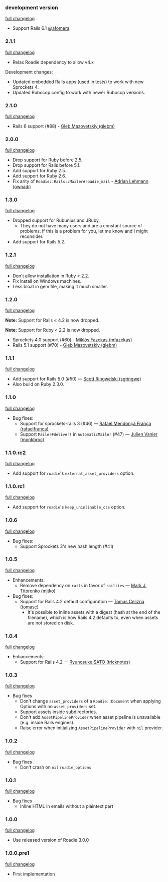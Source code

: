 ### development version

[full changelog](https://github.com/Mange/roadie-rails/compare/v2.1.1...master)

- Support Rails 6.1 [@afomera](https://github.com/afomera)

### 2.1.1

[full changelog](https://github.com/Mange/roadie-rails/compare/v2.1.0...v2.1.1)

* Relax Roadie dependency to allow v4.x

Development changes:

* Updated embedded Rails apps (used in tests) to work with new Sprockets 4.
* Updated Rubocop config to work with newer Rubocop versions.

### 2.1.0

[full changelog](https://github.com/Mange/roadie-rails/compare/v2.0.0...v2.1.0)

* Rails 6 support (#88) - [Gleb Mazovetskiy (glebm)](https://github.com/glebm)

### 2.0.0

[full changelog](https://github.com/Mange/roadie-rails/compare/v1.3.0...v2.0.0)

* Drop support for Ruby before 2.5.
* Drop support for Rails before 5.1.
* Add support for Ruby 2.5.
* Add support for Ruby 2.6.
* Fix arity of `Roadie::Rails::Mailer#roadie_mail` - [Adrian Lehmann (ownadi)](https://github.com/ownadi)

### 1.3.0

[full changelog](https://github.com/Mange/roadie-rails/compare/v1.2.1...v1.3.0)

* Dropped support for Rubunius and JRuby.
  * They do not have many users and are a constant source of problems. If this is a problem for you, let me know and I might reconsider.
* Add support for Rails 5.2.

### 1.2.1

[full changelog](https://github.com/Mange/roadie-rails/compare/v1.2.0...v1.2.1)

* Don't allow installation in Ruby < 2.2.
* Fix install on Windows machines.
* Less bloat in gem file, making it much smaller.

### 1.2.0

[full changelog](https://github.com/Mange/roadie-rails/compare/v1.1.1...v1.2.0)

**Note:** Support for Rails < 4.2 is now dropped.

**Note:** Support for Ruby < 2.2 is now dropped.

* Sprockets 4.0 support (#60) - [Miklós Fazekas (mfazekas)](https://github.com/mfazekas)
* Rails 5.1 support (#70) - [Gleb Mazovetskiy (glebm)](https://github.com/glebm)

### 1.1.1

[full changelog](https://github.com/Mange/roadie-rails/compare/v1.1.0...v1.1.1)

* Add support for Rails 5.0 (#50) — [Scott Ringwelski (sgringwe)](https://github.com/sgringwe)
* Also build on Ruby 2.3.0.

### 1.1.0

[full changelog](https://github.com/Mange/roadie-rails/compare/v1.1.0.rc2...v1.1.0)

* Bug fixes:
  * Support for sprockets-rails 3 (#46) — [Rafael Mendonça França (rafaelfranca)](https://github.com/rafaelfranca)
  * Support `Mailer#deliver!` in `AutomaticMailer` (#47) — [Julien Vanier (monkbroc)](https://github.com/monkbroc)

### 1.1.0.rc2

[full changelog](https://github.com/Mange/roadie-rails/compare/v1.1.0.rc1...v1.1.0.rc2)

* Add support for `roadie`'s `external_asset_providers` option.

### 1.1.0.rc1

[full changelog](https://github.com/Mange/roadie-rails/compare/v1.0.6...v1.1.0.rc1)

* Add support for `roadie`'s `keep_uninlinable_css` option.

### 1.0.6

[full changelog](https://github.com/Mange/roadie-rails/compare/v1.0.5...v1.0.6)

* Bug fixes:
  * Support Sprockets 3's new hash length (#41)

### 1.0.5

[full changelog](https://github.com/Mange/roadie-rails/compare/v1.0.4...v1.0.5)

* Enhancements:
  * Remove dependency on `rails` in favor of `railties` — [Mark J. Titorenko (mjtko)](https://github.com/mjtko)
* Bug fixes:
  * Support for Rails 4.2 default configuration — [Tomas Celizna (tomasc)](https://github.com/tomasc)
    * It's possible to inline assets with a digest (hash at the end of the filename), which is how Rails 4.2 defaults to, even when assets are not stored on disk.

### 1.0.4

[full changelog](https://github.com/Mange/roadie-rails/compare/v1.0.3...v1.0.4)

* Enhancements:
  * Support for Rails 4.2 — [Ryunosuke SATO (tricknotes)](https://github.com/tricknotes)

### 1.0.3

[full changelog](https://github.com/Mange/roadie-rails/compare/v1.0.2...v1.0.3)

* Bug fixes
  * Don't change `asset_providers` of a `Roadie::Document` when applying Options with no `asset_providers` set.
  * Support assets inside subdirectories.
  * Don't add `AssetPipelineProvider` when asset pipeline is unavailable (e.g. inside Rails engines).
  * Raise error when initializing `AssetPipelineProvider` with `nil` provider.

### 1.0.2

[full changelog](https://github.com/Mange/roadie-rails/compare/v1.0.1...v1.0.2)

* Bug fixes
  * Don't crash on `nil` `roadie_options`

### 1.0.1

[full changelog](https://github.com/Mange/roadie-rails/compare/v1.0.0...v1.0.1)

* Bug fixes
  * Inline HTML in emails without a plaintext part

### 1.0.0

[full changelog](https://github.com/Mange/roadie-rails/compare/v1.0.0.pre1...v1.0.0)

* Use released version of Roadie 3.0.0

### 1.0.0.pre1

[full changelog](https://github.com/Mange/roadie-rails/compare/0000000...v1.0.0.pre1)

* First implementation

